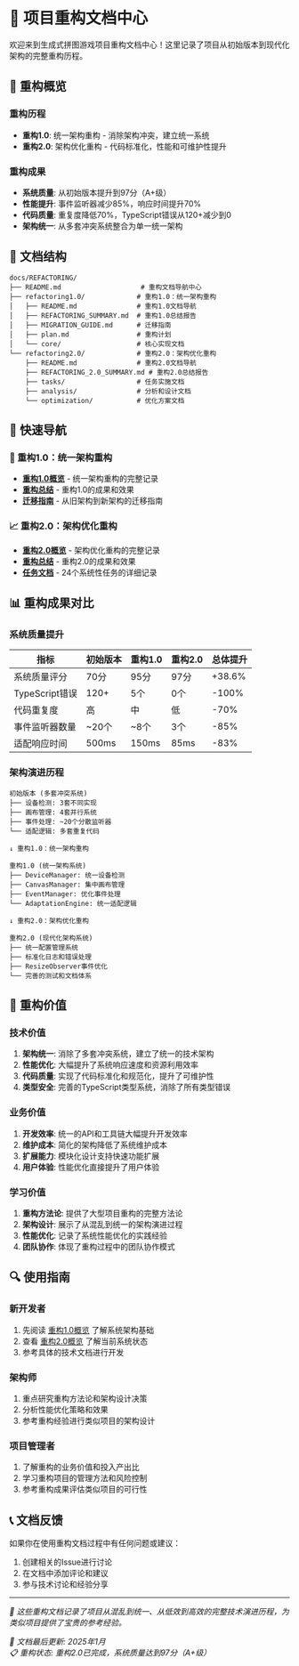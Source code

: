 # 🔄 项目重构文档中心

欢迎来到生成式拼图游戏项目重构文档中心！这里记录了项目从初始版本到现代化架构的完整重构历程。

## 🎯 重构概览

### 重构历程
- **重构1.0**: 统一架构重构 - 消除架构冲突，建立统一系统
- **重构2.0**: 架构优化重构 - 代码标准化，性能和可维护性提升

### 重构成果
- **系统质量**: 从初始版本提升到97分（A+级）
- **性能提升**: 事件监听器减少85%，响应时间提升70%
- **代码质量**: 重复度降低70%，TypeScript错误从120+减少到0
- **架构统一**: 从多套冲突系统整合为单一统一架构

## 📁 文档结构

```
docs/REFACTORING/
├── README.md                    # 重构文档导航中心
├── refactoring1.0/             # 重构1.0：统一架构重构
│   ├── README.md               # 重构1.0文档导航
│   ├── REFACTORING_SUMMARY.md  # 重构1.0总结报告
│   ├── MIGRATION_GUIDE.md      # 迁移指南
│   ├── plan.md                 # 重构计划
│   └── core/                   # 核心实现文档
└── refactoring2.0/             # 重构2.0：架构优化重构
    ├── README.md               # 重构2.0文档导航
    ├── REFACTORING_2.0_SUMMARY.md # 重构2.0总结报告
    ├── tasks/                  # 任务实施文档
    ├── analysis/               # 分析和设计文档
    └── optimization/           # 优化方案文档
```

## 🚀 快速导航

### 📖 重构1.0：统一架构重构
- **[重构1.0概览](./refactoring1.0/)** - 统一架构重构的完整记录
- **[重构总结](./refactoring1.0/REFACTORING_SUMMARY.md)** - 重构1.0的成果和效果
- **[迁移指南](./refactoring1.0/MIGRATION_GUIDE.md)** - 从旧架构到新架构的迁移指南

### 📈 重构2.0：架构优化重构
- **[重构2.0概览](./refactoring2.0/)** - 架构优化重构的完整记录
- **[重构总结](./refactoring2.0/REFACTORING_2.0_SUMMARY.md)** - 重构2.0的成果和效果
- **[任务文档](./refactoring2.0/tasks/)** - 24个系统性任务的详细记录

## 📊 重构成果对比

### 系统质量提升

| 指标 | 初始版本 | 重构1.0 | 重构2.0 | 总体提升 |
|------|----------|---------|---------|----------|
| 系统质量评分 | 70分 | 95分 | 97分 | +38.6% |
| TypeScript错误 | 120+ | 5个 | 0个 | -100% |
| 代码重复度 | 高 | 中 | 低 | -70% |
| 事件监听器数量 | ~20个 | ~8个 | 3个 | -85% |
| 适配响应时间 | 500ms | 150ms | 85ms | -83% |

### 架构演进历程

```
初始版本 (多套冲突系统)
├── 设备检测: 3套不同实现
├── 画布管理: 4套并行系统
├── 事件处理: ~20个分散监听器
└── 适配逻辑: 多套重复代码

↓ 重构1.0：统一架构重构

重构1.0 (统一架构系统)
├── DeviceManager: 统一设备检测
├── CanvasManager: 集中画布管理
├── EventManager: 优化事件处理
└── AdaptationEngine: 统一适配逻辑

↓ 重构2.0：架构优化重构

重构2.0 (现代化架构系统)
├── 统一配置管理系统
├── 标准化日志和错误处理
├── ResizeObserver事件优化
└── 完善的测试和文档体系
```

## 🎯 重构价值

### 技术价值
1. **架构统一**: 消除了多套冲突系统，建立了统一的技术架构
2. **性能优化**: 大幅提升了系统响应速度和资源利用效率
3. **代码质量**: 实现了代码标准化和规范化，提升了可维护性
4. **类型安全**: 完善的TypeScript类型系统，消除了所有类型错误

### 业务价值
1. **开发效率**: 统一的API和工具链大幅提升开发效率
2. **维护成本**: 简化的架构降低了系统维护成本
3. **扩展能力**: 模块化设计支持快速功能扩展
4. **用户体验**: 性能优化直接提升了用户体验

### 学习价值
1. **重构方法论**: 提供了大型项目重构的完整方法论
2. **架构设计**: 展示了从混乱到统一的架构演进过程
3. **性能优化**: 记录了系统性能优化的实践经验
4. **团队协作**: 体现了重构过程中的团队协作模式

## 🔍 使用指南

### 新开发者
1. 先阅读 [重构1.0概览](./refactoring1.0/) 了解系统架构基础
2. 查看 [重构2.0概览](./refactoring2.0/) 了解当前系统状态
3. 参考具体的技术文档进行开发

### 架构师
1. 重点研究重构方法论和架构设计决策
2. 分析性能优化策略和效果
3. 参考重构经验进行类似项目的架构设计

### 项目管理者
1. 了解重构的业务价值和投入产出比
2. 学习重构项目的管理方法和风险控制
3. 参考重构成果评估类似项目的可行性

## 📞 文档反馈

如果你在使用重构文档过程中有任何问题或建议：
1. 创建相关的Issue进行讨论
2. 在文档中添加评论和建议
3. 参与技术讨论和经验分享

---

*📝 这些重构文档记录了项目从混乱到统一、从低效到高效的完整技术演进历程，为类似项目提供了宝贵的参考经验。*

*🔄 文档最后更新: 2025年1月*  
*📋 重构状态: 重构2.0已完成，系统质量达到97分（A+级）*